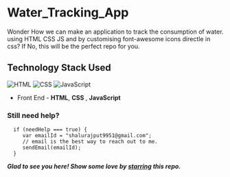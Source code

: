 # Water_Tracking_App

Wonder How we can make an application to track the consumption of water.  using HTML CSS JS and by customising font-awesome icons directle in css? If No, this will be the perfect repo for you.




## Technology Stack Used

![HTML](https://img.shields.io/badge/frontend-html-orange.svg?logo=html5&style=flat-square) 
![CSS](https://img.shields.io/badge/frontend-css-yellowgreen.svg?logo=css3&style=flat-square)
![JavaScript](https://img.shields.io/badge/frontend-javascript-blue.svg?logo=javascript&style=flat-square) 


- Front End - **HTML**, **CSS** , **JavaScript**

### Still need help?

```
  if (needHelp === true) {
     var emailId = "shalurajput9951@gmail.com";
     // email is the best way to reach out to me.
     sendEmail(emailId);
  }
```

***Glad to see you here! Show some love by [starring](https://github.com/ShaluRajput9951/Water_Tracking_App/) this repo.***
